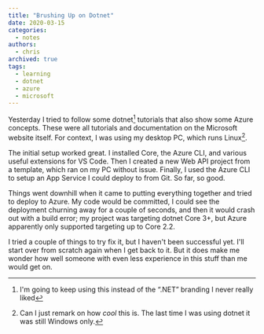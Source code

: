```yaml
---
title: "Brushing Up on Dotnet"
date: 2020-03-15
categories:
  - notes
authors:
  - chris
archived: true
tags:
  - learning
  - dotnet
  - azure
  - microsoft
---
```


Yesterday I tried to follow some dotnet[^1] tutorials that also show some Azure concepts. These were all tutorials and documentation on the Microsoft website itself. For context, I was using my desktop PC, which runs Linux[^2].

The initial setup worked great. I installed Core, the Azure CLI, and various useful extensions for VS Code. Then I created a new Web API project from a template, which ran on my PC without issue. Finally, I used the Azure CLI to setup an App Service I could deploy to from Git. So far, so good.

Things went downhill when it came to putting everything together and tried to deploy to Azure. My code would be committed, I could see the deployment churning away for a couple of seconds, and then it would crash out with a build error; my project was targeting dotnet Core 3+, but Azure apparently only supported targeting up to Core 2.2.

I tried a couple of things to try fix it, but I haven't been successful yet. I'll start over from scratch again when I get back to it. But it does make me wonder how well someone with even less experience in this stuff than me would get on.

[^1]: I'm going to keep using this instead of the “.NET” branding I never really liked
[^2]: Can I just remark on how _cool_ this is. The last time I was using dotnet it was still Windows only.
